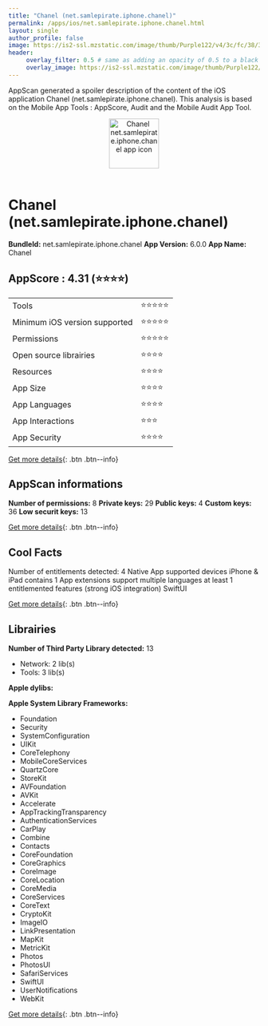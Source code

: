 ```yaml
---
title: "Chanel (net.samlepirate.iphone.chanel)"
permalink: /apps/ios/net.samlepirate.iphone.chanel.html
layout: single
author_profile: false
image: https://is2-ssl.mzstatic.com/image/thumb/Purple122/v4/3c/fc/38/3cfc385c-3ada-876d-5cc3-96f372bbb86b/prod-AppIcon-1x_U007emarketing-0-7-0-85-220.png/512x512bb.jpg
header: 
     overlay_filter: 0.5 # same as adding an opacity of 0.5 to a black background
     overlay_image: https://is2-ssl.mzstatic.com/image/thumb/Purple122/v4/3c/fc/38/3cfc385c-3ada-876d-5cc3-96f372bbb86b/prod-AppIcon-1x_U007emarketing-0-7-0-85-220.png/512x512bb.jpg
---
```

AppScan generated a spoiler description of the content of the iOS application Chanel (net.samlepirate.iphone.chanel). This analysis is based on the Mobile App Tools : AppScore, Audit and the Mobile Audit App Tool.

  
  
<div style="text-align: center;"><img src="https://is2-ssl.mzstatic.com/image/thumb/Purple122/v4/3c/fc/38/3cfc385c-3ada-876d-5cc3-96f372bbb86b/prod-AppIcon-1x_U007emarketing-0-7-0-85-220.png/512x512bb.jpg" width="100" height="100" alt="Chanel net.samlepirate.iphone.chanel app icon"></div></br>
  
# Chanel (net.samlepirate.iphone.chanel)

**BundleId:** net.samlepirate.iphone.chanel
**App Version:** 6.0.0
**App Name:** Chanel


## AppScore : 4.31 (⭐️⭐️⭐️⭐️) 

<table>
<tr><td> Tools </td><td> ⭐️⭐️⭐️⭐️⭐️ </td></tr>
<tr><td> Minimum iOS version supported </td><td> ⭐️⭐️⭐️⭐️⭐️ </td></tr>
<tr><td> Permissions </td><td> ⭐️⭐️⭐️⭐️⭐️ </td></tr>
<tr><td> Open source librairies </td><td> ⭐️⭐️⭐️⭐️ </td></tr>
<tr><td> Resources </td><td> ⭐️⭐️⭐️⭐️ </td></tr>
<tr><td> App Size </td><td> ⭐️⭐️⭐️⭐️ </td></tr>
<tr><td> App Languages </td><td> ⭐️⭐️⭐️⭐️ </td></tr>
<tr><td> App Interactions </td><td> ⭐️⭐️⭐️ </td></tr>
<tr><td> App Security </td><td> ⭐️⭐️⭐️⭐️ </td></tr>
</table>

[Get more details](/pricing.html){: .btn .btn--info}  
  
## AppScan informations 

**Number of permissions:** 8
**Private keys:** 29
**Public keys:** 4
**Custom keys:** 36
**Low securit keys:** 13
  
[Get more details](/pricing.html){: .btn .btn--info}

## Cool Facts

Number of entitlements detected: 4
Native App
supported devices iPhone & iPad
contains 1 App extensions
support multiple languages
at least 1 entitlemented features (strong iOS integration)
SwiftUI
  
[Get more details](/pricing.html){: .btn .btn--info}

## Librairies 
**Number of Third Party Library detected:** 13
- Network: 2 lib(s)
- Tools: 3 lib(s)

**Apple dylibs:**


**Apple System Library Frameworks:**
- Foundation
- Security
- SystemConfiguration
- UIKit
- CoreTelephony
- MobileCoreServices
- QuartzCore
- StoreKit
- AVFoundation
- AVKit
- Accelerate
- AppTrackingTransparency
- AuthenticationServices
- CarPlay
- Combine
- Contacts
- CoreFoundation
- CoreGraphics
- CoreImage
- CoreLocation
- CoreMedia
- CoreServices
- CoreText
- CryptoKit
- ImageIO
- LinkPresentation
- MapKit
- MetricKit
- Photos
- PhotosUI
- SafariServices
- SwiftUI
- UserNotifications
- WebKit


  
[Get more details](/pricing.html){: .btn .btn--info}

